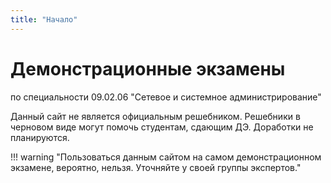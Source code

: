 ```yaml
---
title: "Начало"
---
```


# Демонстрационные экзамены

по специальности 09.02.06 "Сетевое и системное администрирование"

Данный сайт не является официальным решебником. Решебники в черновом виде могут помочь студентам, сдающим ДЭ. Доработки не планируются.

!!! warning "Пользоваться данным сайтом на самом демонстрационном экзамене, вероятно, нельзя. Уточняйте у своей группы экспертов."